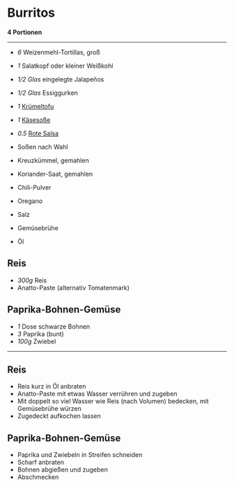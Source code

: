 # Burritos

**4 Portionen**

---

- *6* Weizenmehl-Tortillas, groß

- *1* Salatkopf oder kleiner Weißkohl
- *1/2 Glas* eingelegte Jalapeños
- *1/2 Glas* Essiggurken
- *1* [Krümeltofu](./Kruemelig_gebratener_Tofu.md)
- *1* [Käsesoße](https://raw.githubusercontent.com/dasnessie/recipes/master/davids_kaesesauce.md)
- *0.5* [Rote Salsa](./Rote_Salsa.md)
- Soßen nach Wahl
- Kreuzkümmel, gemahlen
- Koriander-Saat, gemahlen
- Chili-Pulver
- Oregano
- Salz
- Gemüsebrühe
- Öl


## Reis

- *300g* Reis
- Anatto-Paste (alternativ Tomatenmark)

## Paprika-Bohnen-Gemüse

- *1* Dose schwarze Bohnen
- *3* Paprika (bunt)
- *100g* Zwiebel

---

## Reis

- Reis kurz in Öl anbraten
- Anatto-Paste mit etwas Wasser verrühren und zugeben
- Mit doppelt so viel Wasser wie Reis (nach Volumen) bedecken, mit Gemüsebrühe würzen
- Zugedeckt aufkochen lassen

## Paprika-Bohnen-Gemüse

- Paprika und Zwiebeln in Streifen schneiden
- Scharf anbraten
- Bohnen abgießen und zugeben
- Abschmecken